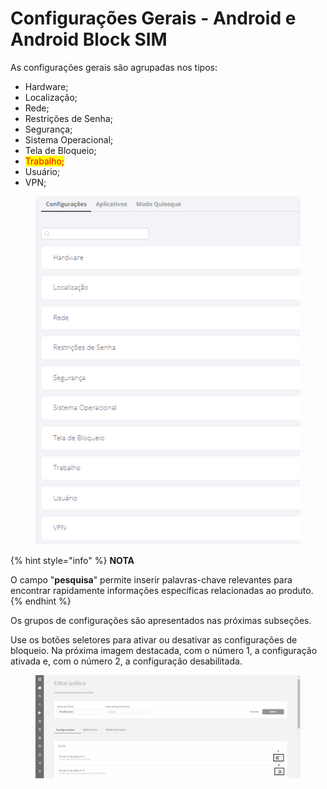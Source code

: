 # Configurações Gerais - Android e Android Block SIM

As configurações gerais são agrupadas nos tipos:

* Hardware;
* Localização;
* Rede;
* Restrições de Senha;
* Segurança;
* Sistema Operacional;
* Tela de Bloqueio;
* <mark style="color:red;">Trabalho;</mark>
* Usuário;
* VPN;

<figure><img src="../../../.gitbook/assets/image.png" alt=""><figcaption></figcaption></figure>

{% hint style="info" %}
**NOTA**

O campo "**pesquisa**" permite inserir palavras-chave relevantes para encontrar rapidamente informações específicas relacionadas ao produto.
{% endhint %}

Os grupos de configurações são apresentados nas próximas subseções.

Use os botões seletores para ativar ou desativar as configurações de bloqueio. Na próxima imagem destacada, com o número 1, a configuração ativada e, com o número 2, a configuração desabilitada.

<figure><img src="../../../.gitbook/assets/image (34).png" alt=""><figcaption></figcaption></figure>

